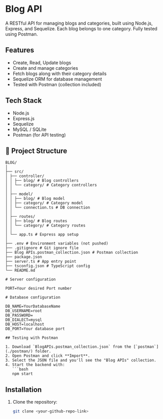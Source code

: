 # Blog API

A RESTful API for managing blogs and categories, built using Node.js, Express, and Sequelize. Each blog belongs to one category. Fully tested using Postman.

## Features

- Create, Read, Update blogs
- Create and manage categories
- Fetch blogs along with their category details
- Sequelize ORM for database management
- Tested with Postman (collection included)

## Tech Stack

- Node.js
- Express.js
- Sequelize
- MySQL / SQLite
- Postman (for API testing)

## 📂 Project Structure

````text
BLOG/
│
├── src/
│ ├── controller/
│ │ ├── blog/ # Blog controllers
│ │ └── category/ # Category controllers
│ │
│ ├── model/
│ │ ├── blog/ # Blog model
│ │ ├── category/ # Category model
│ │ └── connection.ts # DB connection
│ │
│ ├── routes/
│ │ ├── blog/ # Blog routes
│ │ └── category/ # Category routes
│ │
│ └── app.ts # Express app setup
│
├── .env # Environment variables (not pushed)
├── .gitignore # Git ignore file
├── Blog APIs.postman_collection.json # Postman collection
├── package.json
├── server.ts # App entry point
├── tsconfig.json # TypeScript config
└── README.md

# Server configuration

PORT=Your desired Port number

# Database configuration

DB_NAME=YourDatabaseName
DB_USERNAME=root
DB_PASSWORD=
DB_DIALECT=mysql
DB_HOST=localhost
DB_PORT=Your database port

## Testing with Postman

1. Download `BlogAPIs.postman_collection.json` from the [`postman`](./postman/) folder.
2. Open Postman and click **Import**.
3. Select the JSON file and you'll see the "Blog APIs" collection.
4. Start the backend with:
   ```bash
   npm start
````

## Installation

1. Clone the repository:
   ```bash
   git clone <your-github-repo-link>
   ```

